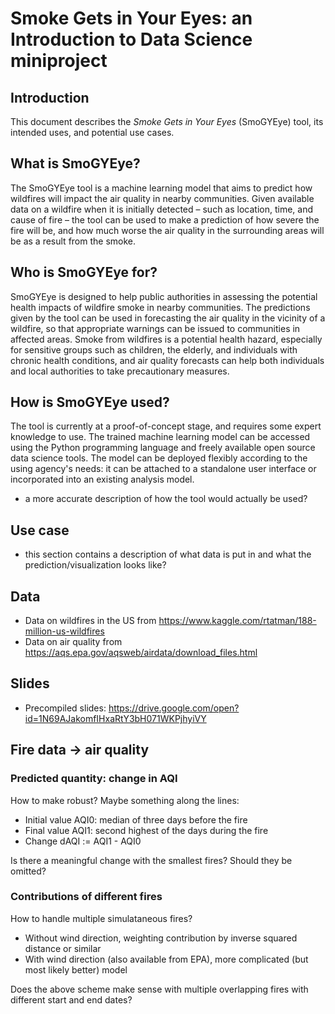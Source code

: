 # Smoke Gets in Your Eyes: an Introduction to Data Science miniproject

## Introduction

This document describes the *Smoke Gets in Your Eyes* (SmoGYEye) tool, its intended uses, and potential use cases.

## What is SmoGYEye?

The SmoGYEye tool is a machine learning model that aims to predict how wildfires will impact the air quality in nearby communities. Given available data on a wildfire when it is initially detected – such as location, time, and cause of fire – the tool can be used to make a prediction of how severe the fire will be, and how much worse the air quality in the surrounding areas will be as a result from the smoke.

## Who is SmoGYEye for?

SmoGYEye is designed to help public authorities in assessing the potential health impacts of wildfire smoke in nearby communities. The predictions given by the tool can be used in forecasting the air quality in the vicinity of a wildfire, so that appropriate warnings can be issued to communities in affected areas. Smoke from wildfires is a potential health hazard, especially for sensitive groups such as children, the elderly, and individuals with chronic health conditions, and air quality forecasts can help both individuals and local authorities to take precautionary measures.

## How is SmoGYEye used?

The tool is currently at a proof-of-concept stage, and requires some expert knowledge to use. The trained machine learning model can be accessed using the Python programming language and freely available open source data science tools. The model can be deployed flexibly according to the using agency's needs: it can be attached to a standalone user interface or incorporated into an existing analysis model.

- a more accurate description of how the tool would actually be used?

## Use case

- this section contains a description of what data is put in and what the prediction/visualization looks like?

## Data

+ Data on wildfires in the US from https://www.kaggle.com/rtatman/188-million-us-wildfires
+ Data on air quality from https://aqs.epa.gov/aqsweb/airdata/download_files.html

## Slides

+ Precompiled slides: https://drive.google.com/open?id=1N69AJakomfIHxaRtY3bH071WKPjhyiVY

## Fire data -> air quality

### Predicted quantity: change in AQI

How to make robust? Maybe something along the lines:

+ Initial value AQI0: median of three days before the fire
+ Final value AQI1: second highest of the days during the fire
+ Change dAQI := AQI1 - AQI0

Is there a meaningful change with the smallest fires? Should they be omitted?

### Contributions of different fires

How to handle multiple simulataneous fires?

+ Without wind direction, weighting contribution by inverse squared distance or similar 
+ With wind direction (also available from EPA), more complicated (but most likely better) model

Does the above scheme make sense with multiple overlapping fires with different start and end dates?
